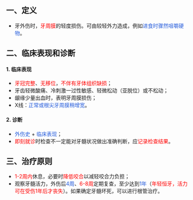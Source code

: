 ## 一、定义
* 牙外伤时，<font color="#ff0000">牙周膜</font>的轻度损伤。可由较轻外力造成，例如<font color="#245bdb">进食时骤然咀嚼硬物</font>。

## 二、临床表现和诊断
#### 1. 临床表现
* <font color="#ff0000">牙冠完整</font>、<font color="#ff0000">无移位</font>，<font color="#ff0000">不伴有牙体组织缺损</font>；
* 牙齿轻微酸痛、冷刺激一过性敏感、轻微松动（亚脱位）或不松动；
* 龈缘少量出血时，表明牙周膜损伤；
* X线：<font color="#245bdb">正常或根尖牙周膜稍增宽</font>。
#### 2. 诊断
* <font color="#245bdb">外伤史</font> + <font color="#245bdb">临床表现</font>；
* <font color="#ff0000">即刻就诊</font>时检查不一定能对牙髓状况做出准确判断，应<font color="#ff0000">记录检查结果</font>。

## 三、治疗原则
* <font color="#ff0000">1-2周内</font>休息，必要时<font color="#ff0000">降低咬合</font>以减轻咬合力负担；
* 观察牙髓活力，外伤后<font color="#245bdb">4周</font>、<font color="#ff0000">6-8周</font>定期复查，至少达到<font color="#245bdb">1年</font>（<font color="#ff0000">年轻恒牙，活力可在受伤1年后才丧失</font>）。如果确定牙髓坏死，可以进行根管治疗。

